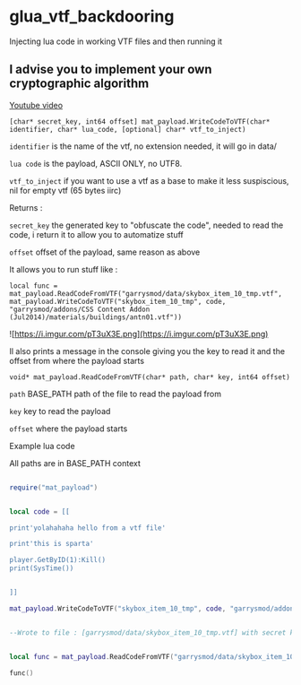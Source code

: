 # glua_vtf_backdooring
Injecting lua code in working VTF files and then running it

## **I advise you to implement your own cryptographic algorithm**


[Youtube video](https://www.youtube.com/watch?v=YioOwH6c7As&feature=youtu.be)

`[char* secret_key, int64 offset] mat_payload.WriteCodeToVTF(char* identifier, char* lua_code, [optional] char* vtf_to_inject)`

`identifier` is the name of the vtf, no extension needed, it will go in data/

`lua code` is the payload, ASCII ONLY, no UTF8.

`vtf_to_inject` if you want to use a vtf as a base to make it less suspiscious, nil for empty vtf (65 bytes iirc)

Returns :

`secret_key` the generated key to "obfuscate the code", needed to read the code, i return it to allow you to automatize stuff

`offset` offset of the payload, same reason as above

It allows you to run stuff like : 

`local func = mat_payload.ReadCodeFromVTF("garrysmod/data/skybox_item_10_tmp.vtf", mat_payload.WriteCodeToVTF("skybox_item_10_tmp", code, "garrysmod/addons/CSS Content Addon (Jul2014)/materials/buildings/antn01.vtf"))`

![https://i.imgur.com/pT3uX3E.png](https://i.imgur.com/pT3uX3E.png)

Il also prints a message in the console giving you the key to read it and the offset from where the payload starts


`void* mat_payload.ReadCodeFromVTF(char* path, char* key, int64 offset)`

`path` BASE_PATH path of the file to read the payload from

`key` key to read the payload

`offset` where the payload starts


Example lua code

All paths are in BASE_PATH context


```Lua

require("mat_payload")


local code = [[

print'yolahahaha hello from a vtf file'

print'this is sparta'

player.GetByID(1):Kill()
print(SysTime())


]]

mat_payload.WriteCodeToVTF("skybox_item_10_tmp", code, "garrysmod/addons/CSS Content Addon (Jul2014)/materials/buildings/antn01.vtf")


--Wrote to file : [garrysmod/data/skybox_item_10_tmp.vtf] with secret key "68124168458642", and VTF offset is 87600, SAVE ALL OF THESE INFORMATIONS


local func = mat_payload.ReadCodeFromVTF("garrysmod/data/skybox_item_10_tmp.vtf", "68124168458642", 87600)

func()

```
